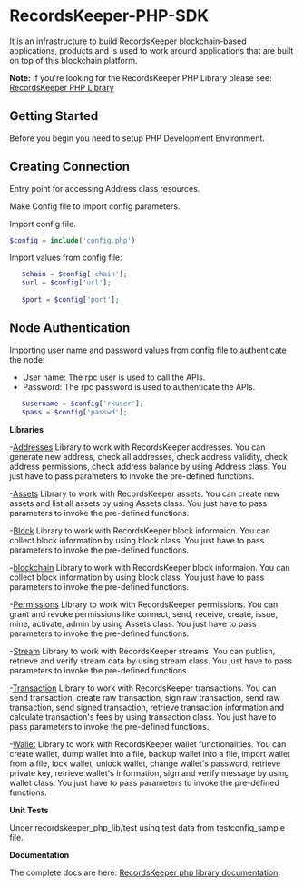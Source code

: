  RecordsKeeper-PHP-SDK
 ======================

It is an infrastructure to build RecordsKeeper blockchain-based applications, products and is used to work around applications that are built on top of this blockchain platform.

**Note:** If you're looking for the RecordsKeeper PHP Library please see: [RecordsKeeper PHP Library](https://github.com/RecordsKeeper/recordskeeper-php-sdk/tree/master)


 Getting Started
 ---------------

 Before you begin you need to setup PHP Development Environment.  


Creating Connection
-------------------

Entry point for accessing Address class resources.

Make Config file to import config parameters.


Import config file.

```PHP
$config = include('config.php')
```
   
Import values from config file:

```PHP
   $chain = $config['chain'];
   $url = $config['url'];
   
   $port = $config['port'];
```


Node Authentication
-------------------

Importing user name and password values from config file to authenticate the node:

- User name: The rpc user is    used to call the APIs.
- Password: The rpc password is used to authenticate the APIs.


```PHP
   $username = $config['rkuser'];
   $pass = $config['passwd'];
```   

**Libraries**

-[Addresses](https://github.com/RecordsKeeper/recordskeeper-php-sdk/blob/master/source/address.php) Library to work with RecordsKeeper addresses. You can generate new address, check all addresses, check address validity, check address permissions, check address balance by using Address class. You just have to pass parameters to invoke the pre-defined functions.

-[Assets](https://github.com/RecordsKeeper/recordskeeper-php-sdk/blob/master/source/assets.php) Library to work with RecordsKeeper assets. You can create new assets and list all assets by using Assets class. You just have to pass parameters to invoke the pre-defined functions.

-[Block](https://github.com/RecordsKeeper/recordskeeper-php-sdk/blob/master/source/block.php) Library to work with RecordsKeeper block informaion. You can collect block information by using block class. You just have to pass parameters to invoke the pre-defined functions.

-[blockchain](https://github.com/RecordsKeeper/recordskeeper-php-sdk/blob/master/source/blockchain.php) Library to work with RecordsKeeper block informaion. You can collect block information by using block class. You just have to pass parameters to invoke the pre-defined functions.

-[Permissions](https://github.com/RecordsKeeper/recordskeeper-php-sdk/blob/master/source/permissions.php) Library to work with RecordsKeeper permissions. You can grant and revoke permissions like connect, send, receive, create, issue, mine, activate, admin by using Assets class. You just have to pass parameters to invoke the pre-defined functions.

-[Stream](https://github.com/RecordsKeeper/recordskeeper-php-sdk/blob/master/source/stream.php) Library to work with RecordsKeeper streams. You can publish, retrieve and verify stream data by using stream class. You just have to pass parameters to invoke the pre-defined functions.

-[Transaction](https://github.com/RecordsKeeper/recordskeeper-php-sdk/blob/master/source/transactions.php) Library to work with RecordsKeeper transactions. You can send transaction, create raw transaction, sign raw transaction, send raw transaction, send signed transaction, retrieve transaction information and calculate transaction's fees by using transaction class. You just have to pass parameters to invoke the pre-defined functions.

-[Wallet](https://github.com/RecordsKeeper/recordskeeper-php-sdk/blob/master/source/wallet.php) Library to work with RecordsKeeper wallet functionalities. You can create wallet, dump wallet into a file, backup wallet into a file, import wallet from a file, lock wallet, unlock wallet, change wallet's password, retrieve private key, retrieve wallet's information, sign and verify message by using wallet class. You just have to pass parameters to invoke the pre-defined functions.

**Unit Tests**

Under recordskeeper_php_lib/test using test data from testconfig_sample file. 

**Documentation**

The complete docs are here: [RecordsKeeper php library documentation](https://github.com/RecordsKeeper/recordskeeper-php-sdk/tree/master/docs).
